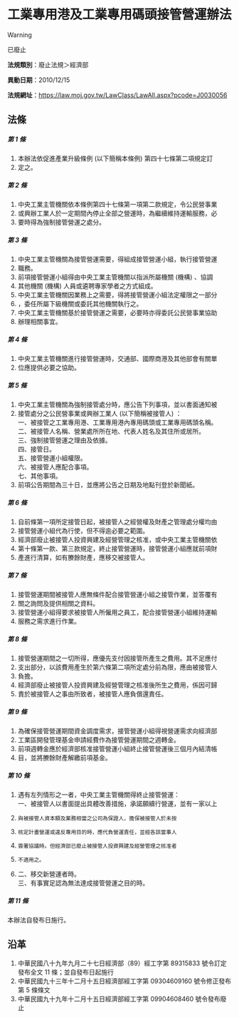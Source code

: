 # 工業專用港及工業專用碼頭接管營運辦法


> [!WARNING]
> 已廢止


**法規類別**：廢止法規＞經濟部

**異動日期**：2010/12/15  

**法規網址**：https://law.moj.gov.tw/LawClass/LawAll.aspx?pcode=J0030056



## 法條
##### 第 1 條
1. 本辦法依促進產業升級條例 (以下簡稱本條例) 第四十七條第二項規定訂
1. 定之。

##### 第 2 條
1. 中央工業主管機關依本條例第四十七條第一項第二款規定，令公民營事業
1. 或興辦工業人於一定期間內停止全部之營運時，為繼續維持運輸服務，必
1. 要時得為強制接管營運之處分。

##### 第 3 條
1. 中央工業主管機關為接管營運需要，得組成接管營運小組，執行接管營運
1. 職務。
1. 前項接管營運小組得由中央工業主管機關以指派所屬機關 (機構) 、協調
1. 其他機關 (機構) 人員或遴聘專家學者之方式組成。
1. 中央工業主管機關因業務上之需要，得將接管營運小組法定權限之一部分
1. ，委任所屬下級機關或委託其他機關執行之。
1. 中央工業主管機關基於接管營運之需要，必要時亦得委託公民營事業協助
1. 辦理相關事宜。

##### 第 4 條
1. 中央工業主管機關進行接管營運時，交通部、國際商港及其他部會有關單
1. 位應提供必要之協助。

##### 第 5 條
1. 中央工業主管機關為強制接管處分時，應公告下列事項，並以書面通知被
1. 接管處分之公民營事業或興辦工業人 (以下簡稱被接管人) ：  
一、被接管之工業專用港、工業專用港內專用碼頭或工業專用碼頭名稱。  
二、被接管人名稱、營業處所所在地、代表人姓名及其住所或居所。  
三、強制接管營運之理由及依據。  
四、接管日。  
五、接管營運小組權限。  
六、被接管人應配合事項。  
七、其他事項。
1. 前項公告期間為三十日，並應將公告之日期及地點刊登於新聞紙。

##### 第 6 條
1. 自前條第一項所定接管日起，被接管人之經營權及財產之管理處分權均由
1. 接管營運小組代為行使，但不得逾必要之範圍。
1. 經濟部廢止被接管人投資興建及經營管理之核准，或中央工業主管機關依
1. 第十條第一款、第三款規定，終止接管營運時，接管營運小組應就前項財
1. 產進行清算，如有賸餘財產，應移交被接管人。

##### 第 7 條
1. 接管營運期間被接管人應無條件配合接管營運小組之接管作業，並答覆有
1. 關之詢問及提供相關之資料。
1. 接管營運小組得要求被接管人所僱用之員工，配合接管營運小組維持運輸
1. 服務之需求進行作業。

##### 第 8 條
1. 接管營運期間之一切所得，應優先支付因接管所產生之費用。其不足應付
1. 支出部分，以該費用產生於第六條第二項所定處分前為限，應由被接管人
1. 負擔。
1. 經濟部廢止被接管人投資興建及經營管理之核准後所生之費用，係因可歸
1. 責於被接管人之事由所致者，被接管人應負償還責任。

##### 第 9 條
1. 為確保接管營運期間資金調度需求，接管營運小組得視營運需求向經濟部
1. 工業區開發管理基金申請經費作為接管營運期間之週轉金。
1. 前項週轉金應於經濟部核准接管營運小組終止接管營運後三個月內結清帳
1. 目，並將賸餘財產解繳前項基金。

##### 第 10 條
1. 遇有左列情形之一者，中央工業主管機關得終止接管營運：  
一、被接管人以書面提出具體改善措施，承諾願續行營運，並有一家以上
1.     與被接管人資本額及業務相當之公司為保證人，擔保被接管人於未按
1.     核定計畫營運或違反專用目的時，應代負營運責任，並經各該當事人
1.     簽署協議時。但經濟部已廢止被接管人投資興建及經營管理之核准者
1.     不適用之。
1. 二、移交新營運者時。  
三、有事實足認為無法達成接管營運之目的時。

##### 第 11 條
本辦法自發布日施行。

## 沿革
1. 中華民國八十九年九月二十七日經濟部（89）經工字第 89315833 號令訂定發布全文 11 條；並自發布日起施行
1. 中華民國九十三年十二月十五日經濟部經工字第 09304609160  號令修正發布第 5  條條文
1. 中華民國九十九年十二月十五日經濟部經工字第 09904608460  號令發布廢止
